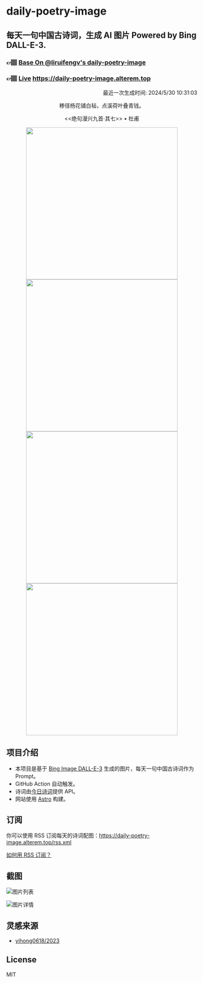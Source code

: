 
# daily-poetry-image

## 每天一句中国古诗词，生成 AI 图片 Powered by Bing DALL-E-3.

### 👉🏽 [Base On @liruifengv's daily-poetry-image](https://github.com/liruifengv/daily-poetry-image)

### 👉🏽 [Live](https://daily-poetry-image.alterem.top/) https://daily-poetry-image.alterem.top

<p align="right">
  最近一次生成时间: 2024/5/30 10:31:03
</p>
<p align="center">
糁径杨花铺白毡，点溪荷叶叠青钱。
</p>
<p align="center">
<<绝句漫兴九首·其七>> • 杜甫
</p>
<p align="center">
<img src="https://tse2.mm.bing.net/th/id/OIG4.ebWqGQi.OG5kEYH2KD7L" height="400" width="400" />
<img src="https://tse1.mm.bing.net/th/id/OIG4.Yp4Vp8a0Lp1kMccxuZ2_" height="400" width="400" />
<img src="https://tse4.mm.bing.net/th/id/OIG4.0wz.gpSaZ0fsq79Aya6Y" height="400" width="400" />
<img src="https://tse3.mm.bing.net/th/id/OIG4.sVoeIRLmtI8AWnUMghcC" height="400" width="400" />
</p>

## 项目介绍

-   本项目是基于 [Bing Image DALL-E-3](https://www.bing.com/images/create) 生成的图片，每天一句中国古诗词作为 Prompt。
-   GitHub Action 自动触发。
-   诗词由[今日诗词](https://www.jinrishici.com/)提供 API。
-   网站使用 [Astro](https://astro.build) 构建。

## 订阅

你可以使用 RSS 订阅每天的诗词配图：https://daily-poetry-image.alterem.top/rss.xml

[如何用 RSS 订阅？](https://zhuanlan.zhihu.com/p/55026716)

## 截图

![图片列表](./screenshots/Snipaste_2023-12-28_21-00-26.png)

![图片详情](./screenshots/Snipaste_2023-12-28_21-00-53.png)

## 灵感来源

-   [yihong0618/2023](https://github.com/yihong0618/2023)

## License

MIT
